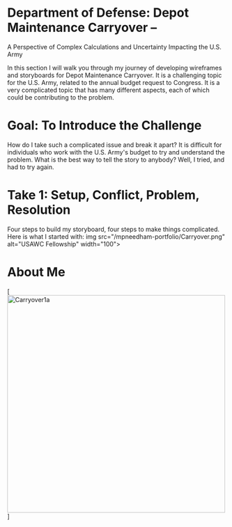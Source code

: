 # Department of Defense: Depot Maintenance Carryover – 
A Perspective of Complex Calculations and Uncertainty Impacting the U.S. Army

In this section I will walk you through my journey of developing wireframes and storyboards for Depot Maintenance Carryover.  It is a challenging topic for the U.S. Army, related to the annual budget request to Congress.  It is a very complicated topic that has many different aspects, each of which could be contributing to the problem.

# Goal: To Introduce the Challenge
How do I take such a complicated issue and break it apart?  It is difficult for individuals who work with the U.S. Army's budget to try and understand the problem.  What is the best way to tell the story to anybody?  Well, I tried, and had to try again.

# Take 1:  Setup, Conflict, Problem, Resolution
Four steps to build my storyboard, four steps to make things complicated.  Here is what I started with:
img src="/mpneedham-portfolio/Carryover.png" alt="USAWC Fellowship" width="100">

# About Me
[<img src="/mpneedham-portfolio/Carryover 1a.jpg" alt="Carryover1a" width="500">] 



